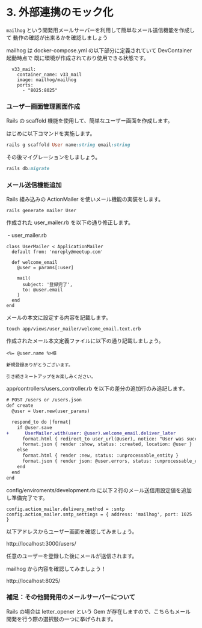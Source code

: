 # 3. 外部連携のモック化

<!-- toc -->

`mailhog` という開発用メールサーバーを利用して簡単なメール送信機能を作成して
動作の確認が出来るかを確認しましょう

mailhog は docker-compose.yml の以下部分に定義されていて DevContainer 起動時点で
既に環境が作成されており使用できる状態です。

```
  v33_mail:
    container_name: v33_mail
    image: mailhog/mailhog
    ports:
      - "8025:8025"
```

### ユーザー画面管理画面作成

Rails の scaffold 機能を使用して、簡単なユーザー画面を作成します。

はじめに以下コマンドを実施します。

```Ruby
rails g scaffold User name:string email:string
```

その後マイグレーションをしましょう。

```Ruby
rails db:migrate
```

### メール送信機能追加

Rails 組み込みの ActionMailer を使いメール機能の実装をします。

```
rails generate mailer User
```

作成された user_mailer.rb を以下の通り修正します。

・user_mailer.rb

```
class UserMailer < ApplicationMailer
  default from: 'noreply@meetup.com'

  def welcome_email
    @user = params[:user]

    mail(
      subject: '登録完了',
      to: @user.email
    )
  end
end
```

メールの本文に設定する内容を記載します。

```
touch app/views/user_mailer/welcome_email.text.erb
```

作成されたメール本文定義ファイルに以下の通り記載しましょう。

```
<%= @user.name %>様

新規登録ありがとうございます。

引き続きミートアップをお楽しみください。

```

app/controllers/users_controller.rb
を以下の差分の追加行のみ追記します。

```diff
# POST /users or /users.json
def create
  @user = User.new(user_params)

  respond_to do |format|
    if @user.save
+      UserMailer.with(user: @user).welcome_email.deliver_later
      format.html { redirect_to user_url(@user), notice: "User was successfully created." }
      format.json { render :show, status: :created, location: @user }
    else
      format.html { render :new, status: :unprocessable_entity }
      format.json { render json: @user.errors, status: :unprocessable_entity }
    end
  end
end
```

config/enviroments/development.rb
に以下２行のメール送信用設定値を追加し準備完了です。

```
config.action_mailer.delivery_method = :smtp
config.action_mailer.smtp_settings = { address: 'mailhog', port: 1025 }
```

以下アドレスからユーザー画面を確認してみましょう。

http://localhost:3000/users/

任意のユーザーを登録した後にメールが送信されます。

mailhog から内容を確認してみましょう！

http://localhost:8025/

### 補足：その他開発用のメールサーバーについて

Rails の場合は letter_opener という Gem が存在しますので、こちらもメール開発を行う際の選択肢の一つに挙げられます。
